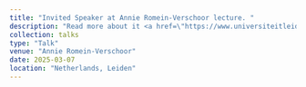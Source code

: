 ```yaml
---
title: "Invited Speaker at Annie Romein-Verschoor lecture. "
description: "Read more about it <a href=\"https://www.universiteitleiden.nl/agenda/2025/03/annie-romein-verschoorlezing-2025\">here</a>."
collection: talks
type: "Talk"
venue: "Annie Romein-Verschoor"
date: 2025-03-07
location: "Netherlands, Leiden"
---
```


<!--- Lecture on gender bias in AI: "Can AI truly be free of bias, or is it a reflection of the world we create?" [Slides]("https://clararus.github.io/files/AnnieRomein-Verschoorlezing2025.pdf)
--->
<!---
Link to livestream: 
https://www.universiteitleiden.nl/nieuws/2025/03/livestream-arv-lezing
---> 